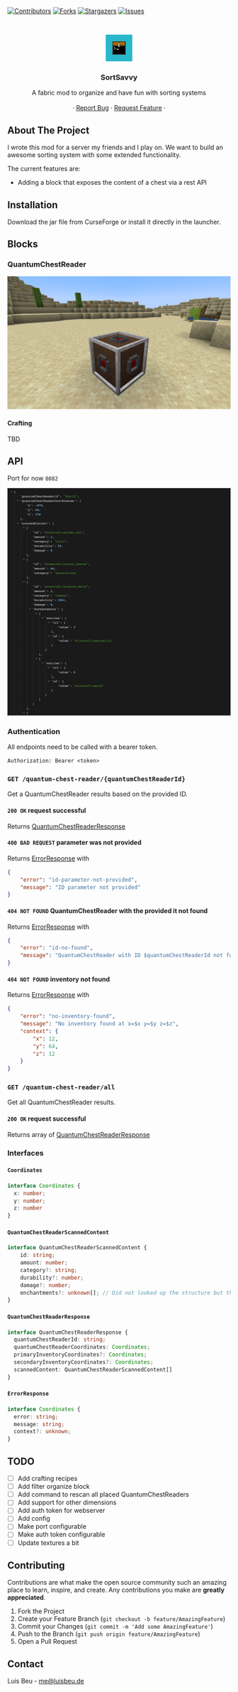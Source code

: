[![Contributors][contributors-shield]][contributors-url]
[![Forks][forks-shield]][forks-url]
[![Stargazers][stars-shield]][stars-url]
[![Issues][issues-shield]][issues-url]

<!-- PROJECT HEADER -->
<br />
<p align="center">
  <img src="src/main/resources/assets/sort_savvy/icon.png" alt="Logo" height="60">

  <h3 align="center">SortSavvy</h3>

  <p align="center">
    A fabric mod to organize and have fun with sorting systems
    <br />
    <br />
    ·
    <a href="https://github.com/beuluis/SortSavvy/issues">Report Bug</a>
    ·
    <a href="https://github.com/beuluis/SortSavvy/issues">Request Feature</a>
    ·
  </p>
</p>

<!-- ABOUT THE PROJECT -->

## About The Project

I wrote this mod for a server my friends and I play on. We want to build an awesome sorting system with some extended functionality.

The current features are:

- Adding a block that exposes the content of a chest via a rest API

## Installation

Download the jar file from CurseForge or install it directly in the launcher.

## Blocks

### QuantumChestReader

![QuantumChestReader](images/QuantumChestReader.png)

#### Crafting

TBD

## API

Port for now `8082`

![APIExample](images/ApiScreenshot.png)

### Authentication

All endpoints need to be called with a bearer token.

```
Authorization: Bearer <token>
```

### `GET /quantum-chest-reader/{quantumChestReaderId}`

Get a QuantumChestReader results based on the provided ID.

#### `200 OK` request successful

Returns [QuantumChestReaderResponse](#quantumchestreaderresponse)

#### `400 BAD REQUEST` parameter was not provided

Returns [ErrorResponse](#errorresponse) with

```JSON
{
    "error": "id-parameter-not-provided",
    "message": "ID parameter not provided"
}
```

#### `404 NOT FOUND` QuantumChestReader with the provided it not found

Returns [ErrorResponse](#errorresponse) with

```JSON
{
    "error": "id-no-found",
    "message": "QuantumChestReader with ID $quantumChestReaderId not found"
}
```

#### `404 NOT FOUND` inventory not found

Returns [ErrorResponse](#errorresponse) with

```JSON
{
    "error": "no-inventory-found",
    "message": "No inventory found at x=$x y=$y z=$z",
    "context": {
        "x": 12,
        "y": 64,
        "z": 12
    }
}
```

### `GET /quantum-chest-reader/all`

Get all QuantumChestReader results.

#### `200 OK` request successful

Returns array of [QuantumChestReaderResponse](#quantumchestreaderresponse)

### Interfaces

#### `Coordinates`

```typescript
interface Coordinates {
  x: number;
  y: number;
  z: number
}
```

#### `QuantumChestReaderScannedContent`

```typescript
interface QuantumChestReaderScannedContent {
    id: string;
    amount: number;
    category?: string;
    durability?: number;
    damage?: number;
    enchantments?: unknown[]; // Did not looked up the structure but the java class is 'NbtElement'
}
```

#### `QuantumChestReaderResponse`

```typescript
interface QuantumChestReaderResponse {
  quantumChestReaderId: string;
  quantumChestReaderCoordinates: Coordinates;
  primaryInventoryCoordinates?: Coordinates;
  secondaryInventoryCoordinates?: Coordinates;
  scannedContent: QuantumChestReaderScannedContent[]
}
```

#### `ErrorResponse`

```typescript
interface Coordinates {
  error: string;
  message: string;
  context?: unknown;
}
```

## TODO

- [ ] Add crafting recipes
- [ ] Add filter organize block
- [ ] Add command to rescan all placed QuantumChestReaders
- [ ] Add support for other dimensions
- [ ] Add auth token for webserver
- [ ] Add config
- [ ] Make port configurable
- [ ] Make auth token configurable
- [ ] Update textures a bit

<!-- CONTRIBUTING -->

## Contributing

Contributions are what make the open source community such an amazing place to learn, inspire, and create. Any contributions you make are **greatly appreciated**.

1. Fork the Project
2. Create your Feature Branch (`git checkout -b feature/AmazingFeature`)
3. Commit your Changes (`git commit -m 'Add some AmazingFeature'`)
4. Push to the Branch (`git push origin feature/AmazingFeature`)
5. Open a Pull Request

<!-- CONTACT -->

## Contact

Luis Beu - me@luisbeu.de

<!-- MARKDOWN LINKS & IMAGES -->
<!-- https://www.markdownguide.org/basic-syntax/#reference-style-links -->

[contributors-shield]: https://img.shields.io/github/contributors/beuluis/SortSavvy.svg?style=flat-square
[contributors-url]: https://github.com/beuluis/SortSavvy/graphs/contributors
[forks-shield]: https://img.shields.io/github/forks/beuluis/SortSavvy.svg?style=flat-square
[forks-url]: https://github.com/beuluis/SortSavvy/network/members
[stars-shield]: https://img.shields.io/github/stars/beuluis/SortSavvy.svg?style=flat-square
[stars-url]: https://github.com/beuluis/SortSavvy/stargazers
[issues-shield]: https://img.shields.io/github/issues/beuluis/SortSavvy.svg?style=flat-square
[issues-url]: https://github.com/beuluis/SortSavvy/issues
[license-shield]: https://img.shields.io/github/license/beuluis/SortSavvy.svg?style=flat-square
